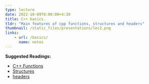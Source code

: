 ```yaml
---
type: lecture
date: 2022-10-09T8:00:00+4:30
title: C++ basics.
tldr: "Main features of cpp functions, structures and headers"
thumbnail: /static_files/presentations/lec2.png
links: 
    - url: /basics/
      name: notes
---
```

**Suggested Readings:**

- [C++ Functions](https://cplusplus.com/doc/tutorial/functions/)
- [Structures](https://www.programiz.com/cpp-programming/structure)
- [headers](https://www.learncpp.com/cpp-tutorial/header-files/)
